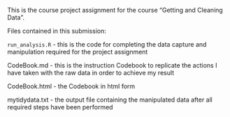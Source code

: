 This is the course project assignment for the course “Getting and
Cleaning Data”.

Files contained in this submission:

`run_analysis.R` - this is the code for completing the data capture and
manipulation required for the project assignment

CodeBook.md - this is the instruction Codebook to replicate the actions
I have taken with the raw data in order to achieve my result

CodeBook.html - the Codebook in html form

mytidydata.txt - the output file containing the manipulated data after
all required steps have been performed
